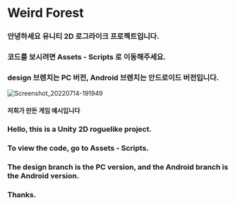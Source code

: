 # Weird Forest

### 안녕하세요 유니티 2D 로그라이크 프로젝트입니다.
### 코드를 보시려면 Assets - Scripts 로 이동해주세요.
### design 브렌치는 PC 버전, Android 브렌치는 안드로이드 버전입니다.

![Screenshot_20220714-191949](https://user-images.githubusercontent.com/102578151/179493140-52cc94fb-df91-4b25-ae1a-9d91e5456922.jpg)

#### 저희가 만든 게임 예시입니다
###    Hello, this is a Unity 2D roguelike project.
### To view the code, go to Assets - Scripts.
### The design branch is the PC version, and the Android branch is the Android version.
### Thanks.
